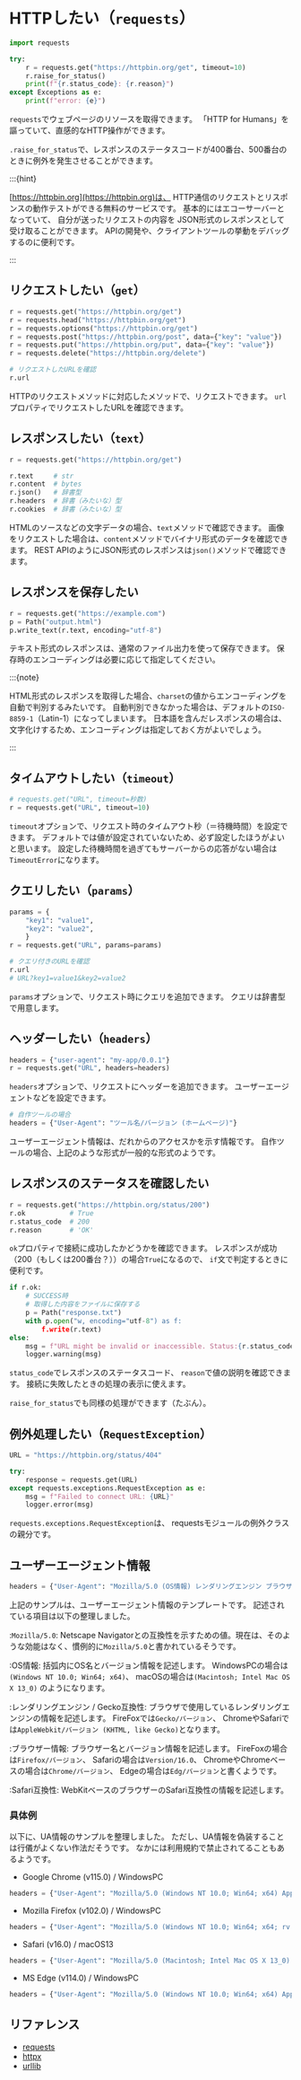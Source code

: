 # HTTPしたい（`requests`）

```python
import requests

try:
    r = requests.get("https://httpbin.org/get", timeout=10)
    r.raise_for_status()
    print(f"{r.status_code}: {r.reason}")
except Exceptions as e:
    print(f"error: {e}")
```

`requests`でウェブページのリソースを取得できます。
「HTTP for Humans」を謳っていて、直感的なHTTP操作ができます。

`.raise_for_status`で、レスポンスのステータスコードが400番台、500番台のときに例外を発生させることができます。

:::{hint}

[https://httpbin.org](https://httpbin.org)は、
HTTP通信のリクエストとリスポンスの動作テストができる無料のサービスです。
基本的にはエコーサーバーとなっていて、
自分が送ったリクエストの内容を
JSON形式のレスポンスとして受け取ることができます。
APIの開発や、クライアントツールの挙動をデバッグするのに便利です。

:::

## リクエストしたい（``get``）

```python
r = requests.get("https://httpbin.org/get")
r = requests.head("https://httpbin.org/get")
r = requests.options("https://httpbin.org/get")
r = requests.post("https://httpbin.org/post", data={"key": "value"})
r = requests.put("https://httpbin.org/put", data={"key": "value"})
r = requests.delete("https://httpbin.org/delete")

# リクエストしたURLを確認
r.url
```

HTTPのリクエストメソッドに対応したメソッドで、リクエストできます。
`url`プロパティでリクエストしたURLを確認できます。

## レスポンスしたい（``text``）

```python
r = requests.get("https://httpbin.org/get")

r.text     # str
r.content  # bytes
r.json()   # 辞書型
r.headers  # 辞書（みたいな）型
r.cookies  # 辞書（みたいな）型
```

HTMLのソースなどの文字データの場合、`text`メソッドで確認できます。
画像をリクエストした場合は、`content`メソッドでバイナリ形式のデータを確認できます。
REST APIのようにJSON形式のレスポンスは`json()`メソッドで確認できます。

## レスポンスを保存したい

```python
r = requests.get("https://example.com")
p = Path("output.html")
p.write_text(r.text, encoding="utf-8")
```

テキスト形式のレスポンスは、通常のファイル出力を使って保存できます。
保存時のエンコーディングは必要に応じて指定してください。

:::{note}

HTML形式のレスポンスを取得した場合、`charset`の値からエンコーディングを自動で判別するみたいです。
自動判別できなかった場合は、デフォルトの`ISO-8859-1`（Latin-1）になってしまいます。
日本語を含んだレスポンスの場合は、文字化けするため、エンコーディングは指定しておく方がよいでしょう。

:::

## タイムアウトしたい（`timeout`）

```python
# requests.get("URL", timeout=秒数)
r = requests.get("URL", timeout=10)
```

`timeout`オプションで、リクエスト時のタイムアウト秒（＝待機時間）を設定できます。
デフォルトでは値が設定されていないため、必ず設定したほうがよいと思います。
設定した待機時間を過ぎてもサーバーからの応答がない場合は`TimeoutError`になります。

## クエリしたい（`params`）

```python
params = {
    "key1": "value1",
    "key2": "value2",
    }
r = requests.get("URL", params=params)

# クエリ付きのURLを確認
r.url
# URL?key1=value1&key2=value2
```

`params`オプションで、リクエスト時にクエリを追加できます。
クエリは辞書型で用意します。

## ヘッダーしたい（`headers`）

```python
headers = {"user-agent": "my-app/0.0.1"}
r = requests.get("URL", headers=headers)
```

`headers`オプションで、リクエストにヘッダーを追加できます。
ユーザーエージェントなどを設定できます。

```python
# 自作ツールの場合
headers = {"User-Agent": "ツール名/バージョン (ホームページ)"}
```

ユーザーエージェント情報は、だれからのアクセスかを示す情報です。
自作ツールの場合、上記のような形式が一般的な形式のようです。

## レスポンスのステータスを確認したい

```python
r = requests.get("https://httpbin.org/status/200")
r.ok           # True
r.status_code  # 200
r.reason       # 'OK'
```

`ok`プロパティで接続に成功したかどうかを確認できます。
レスポンスが成功（200（もしくは200番台？））の場合`True`になるので、
`if`文で判定するときに便利です。

```python
if r.ok:
    # SUCCESS時
    # 取得した内容をファイルに保存する
    p = Path("response.txt")
    with p.open("w, encoding="utf-8") as f:
        f.write(r.text)
else:
    msg = f"URL might be invalid or inaccessible. Status:{r.status_code} - {r.reason}"
    logger.warning(msg)
```

`status_code`でレスポンスのステータスコード、
`reason`で値の説明を確認できます。
接続に失敗したときの処理の表示に使えます。

`raise_for_status`でも同様の処理ができます（たぶん）。

## 例外処理したい（``RequestException``）

```python
URL = "https://httpbin.org/status/404"

try:
    response = requests.get(URL)
except requests.exceptions.RequestException as e:
    msg = f"Failed to connect URL: {URL}"
    logger.error(msg)
```

`requests.exceptions.RequestException`は、
requestsモジュールの例外クラスの親分です。

## ユーザーエージェント情報

```python
headers = {"User-Agent": "Mozilla/5.0 (OS情報) レンダリングエンジン ブラウザー名/バージョン Safari互換性/バージョン"}
```

上記のサンプルは、ユーザーエージェント情報のテンプレートです。
記述されている項目は以下の整理しました。

:`Mozilla/5.0`:
Netscape Navigatorとの互換性を示すための値。現在は、そのような効能はなく、慣例的に`Mozilla/5.0`と書かれているそうです。

:OS情報:
括弧内にOS名とバージョン情報を記述します。
WindowsPCの場合は`(Windows NT 10.0; Win64; x64)`、
macOSの場合は`(Macintosh; Intel Mac OS X 13_0)`
のようになります。

:レンダリングエンジン / Gecko互換性:
ブラウザで使用しているレンダリングエンジンの情報を記述します。
FireFoxでは`Gecko/バージョン`、
ChromeやSafariでは`AppleWebkit/バージョン (KHTML, like Gecko)`となります。

:ブラウザー情報:
ブラウザー名とバージョン情報を記述します。
FireFoxの場合は`Firefox/バージョン`、
Safariの場合は`Version/16.0`、
ChromeやChromeベースの場合は`Chrome/バージョン`、
Edgeの場合は`Edg/バージョン`と書くようです。

:Safari互換性:
WebKitベースのブラウザーのSafari互換性の情報を記述します。

### 具体例

以下に、UA情報のサンプルを整理しました。
ただし、UA情報を偽装することは行儀がよくない作法だそうです。
なかには利用規約で禁止されてることもあるようです。

- Google Chrome (v115.0) / WindowsPC

```python
headers = {"User-Agent": "Mozilla/5.0 (Windows NT 10.0; Win64; x64) AppleWebKit/537.36 (KHTML, like Gecko) Chrome/115.0.0.0 Safari/537.36"}
```

-  Mozilla Firefox (v102.0) / WindowsPC

```python
headers = {"User-Agent": "Mozilla/5.0 (Windows NT 10.0; Win64; x64; rv:102.0) Gecko/20100101 Firefox/102.0"}
```

- Safari (v16.0) / macOS13

```python
headers = {"User-Agent": "Mozilla/5.0 (Macintosh; Intel Mac OS X 13_0) AppleWebKit/605.1.15 (KHTML, like Gecko) Version/16.0 Safari/605.1.15"}
```

- MS Edge (v114.0) / WindowsPC

```python
headers = {"User-Agent": "Mozilla/5.0 (Windows NT 10.0; Win64; x64) AppleWebKit/537.36 (KHTML, like Gecko) Chrome/114.0.0.0 Safari/537.36 Edg/114.0.1823.79"}
```

## リファレンス

- [requests](https://requests.readthedocs.io/en/latest/)
- [httpx](https://www.python-httpx.org/)
- [urllib](https://docs.python.org/3/library/urllib.html)
